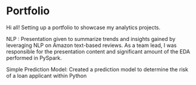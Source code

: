 # Portfolio

Hi all! Setting up a portfolio to showcase my analytics projects. 

NLP : Presentation given to summarize trends and insights gained by leveraging NLP on Amazon text-based reviews. As a team lead, I was responsible for the presentation content and significant amount of the EDA performed in PySpark.

Simple Prediction Model: Created a prediction model to determine the risk of a loan applicant within Python

